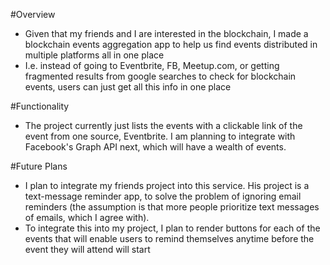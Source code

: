 #Overview
- Given that my friends and I are interested in the blockchain, I made a blockchain events aggregation app to help us find events distributed in multiple platforms all in one place
- I.e. instead of going to Eventbrite, FB, Meetup.com, or getting fragmented results from google searches to check for blockchain events, users can just get all this info in one place

#Functionality
- The project currently just lists the events with a clickable link of the event from one source, Eventbrite. I am planning to integrate with Facebook's Graph API next, which will have a wealth of events.

#Future Plans
- I plan to integrate my friends project into this service. His project is a text-message reminder app, to solve the problem of ignoring email reminders (the assumption is that more people prioritize text messages of emails, which I agree with).
- To integrate this into my project, I plan to render buttons for each of the events that will enable users to remind themselves anytime before the event they will attend will start